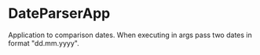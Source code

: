# DateParserApp

Application to comparison dates.
When executing in args pass two dates in format "dd.mm.yyyy".
